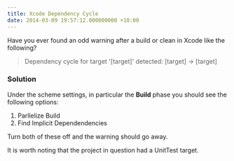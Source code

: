 ```yaml
---
title: Xcode Dependency Cycle
date: 2014-03-09 19:57:12.000000000 +10:00
---
```

Have you ever found an odd warning after a build or clean in Xcode like the following?

> Dependency cycle for target '[target]' detected: [target] -> [target]

### Solution
Under the scheme settings, in particular the **Build** phase you should see the following options:

1. Parllelize Build
2. Find Implicit Dependendencies

Turn both of these off and the warning should go away.

It is worth noting that the project in question had a UnitTest target.
